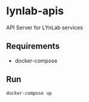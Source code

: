 # lynlab-apis
API Server for LYnLab services

## Requirements
  - docker-compose

## Run
```text
docker-compose up
```
